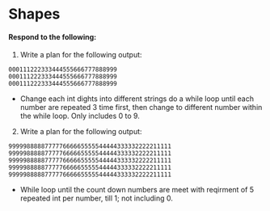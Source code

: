 # Shapes
#### Respond to the following:

1. Write a plan for the following output:
```
000111222333444555666777888999
000111222333444555666777888999
000111222333444555666777888999
```
  * Change each int dights into different strings do a while loop until each number are repeated 3 time first, then change to different number within the while loop. Only includes 0 to 9.


2. Write a plan for the following output:
```
999998888877777666665555544444333332222211111
999998888877777666665555544444333332222211111
999998888877777666665555544444333332222211111
999998888877777666665555544444333332222211111
999998888877777666665555544444333332222211111
```
  * While loop until the count down numbers are meet with reqirment of 5 repeated int per number, till 1; not including 0.
